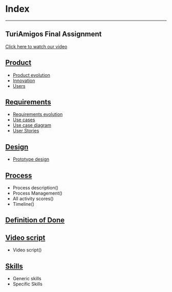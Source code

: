 # Index 
---
TuriAmigos Final Assignment
---
[Click here to watch our video](https://youtu.be/zTmt7WCOgLU)
## [Product](https://github.com/danivillarino/Equipo2_FIS/tree/Tercera-entrega/Product)
- [Product evolution](https://github.com/danivillarino/Equipo2_FIS/blob/Tercera-entrega/Product/Product%20evolution.md)
-  [Innovation](https://github.com/danivillarino/Equipo2_FIS/blob/Tercera-entrega/Product/Product%20evolution.md)
-  [Users](https://github.com/danivillarino/Equipo2_FIS/blob/Tercera-entrega/Product/USERS.md)

## [Requirements](https://github.com/danivillarino/Equipo2_FIS/tree/Tercera-entrega/Requirements)
- [Requirements evolution](https://github.com/danivillarino/Equipo2_FIS/blob/Tercera-entrega/Requirements/Final_Requirements_list.md)
- [Use cases]()
- [Use case diagram]()
- [User Stories]()

## [Design](https://github.com/danivillarino/Equipo2_FIS/tree/Tercera-entrega/Diseño)
- [Prototype design]()

## [Process](https://github.com/danivillarino/Equipo2_FIS/tree/Tercera-entrega/Artifacts)
- Process description()
- Process Management()
- All activity scores()
- Timeline()

## [Definition of Done](https://github.com/danivillarino/Equipo2_FIS/tree/Tercera-entrega/DoD)

## [Video script](https://github.com/danivillarino/Equipo2_FIS/tree/Tercera-entrega/Video%20Script)
- Video script() 

## [Skills](https://github.com/danivillarino/Equipo2_FIS/tree/Tercera-entrega/Skills)
- Generic skills 
- Specific Skills 
